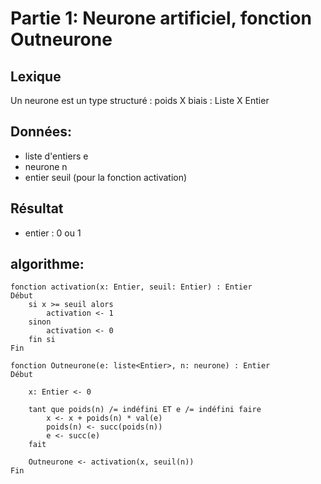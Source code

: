 # Partie 1: Neurone artificiel, fonction Outneurone

## Lexique
  Un neurone est un type structuré :
    poids X biais : Liste<Entier> X Entier

## Données:
- liste d'entiers e
- neurone n
- entier seuil (pour la fonction activation)

## Résultat
- entier : 0 ou 1


## algorithme:
```
fonction activation(x: Entier, seuil: Entier) : Entier
Début
	si x >= seuil alors
		activation <- 1
	sinon
		activation <- 0
	fin si
Fin

fonction Outneurone(e: liste<Entier>, n: neurone) : Entier
Début

	x: Entier <- 0
	
	tant que poids(n) /= indéfini ET e /= indéfini faire
		x <- x + poids(n) * val(e)
		poids(n) <- succ(poids(n))
		e <- succ(e)
	fait
	
	Outneurone <- activation(x, seuil(n))
Fin
```
